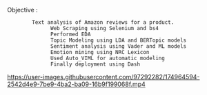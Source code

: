 Objective :
      
            Text analysis of Amazon reviews for a product.
                  Web Scraping using Selenium and bs4 
                  Performed EDA
                  Topic Modeling using LDA and BERTopic models
                  Sentiment analysis using Vader and ML models
                  Emotion mining using NRC Lexicon
                  Used Auto_VIML for automatic modeling 
                  Finally deployment using Dash
               
               
            
          


https://user-images.githubusercontent.com/97292282/174964594-2542d4e9-7be9-4ba2-ba09-16b9f199068f.mp4

